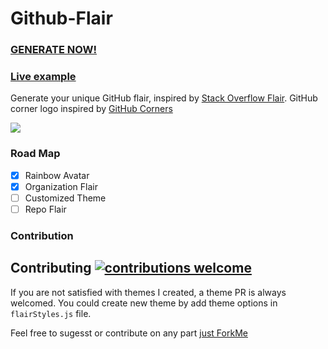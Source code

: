 # Github-Flair

### [GENERATE NOW!](https://umanusorn.github.io/github-flair/) 

### [Live example](https://htmlpreview.github.com/?https://github.com/umanusorn/github-flair/blob/master/Github-Flair-Example.html)

Generate your unique GitHub flair, inspired by [Stack Overflow Flair](http://stackoverflow.com/users/flair). 
GitHub corner logo inspired by [GitHub Corners](https://github.com/tholman/github-corners)

![](https://github.com/umanusorn/github-flair/blob/master/Github-Flair_example_jan2019.png)

### Road Map
 - [x] Rainbow Avatar
 - [x] Organization Flair
 - [ ] Customized Theme
 - [ ] Repo Flair
 
### Contribution
## Contributing [![contributions welcome](https://img.shields.io/badge/contributions-welcome-brightgreen.svg?style=flat)](https://github.com/dwyl/esta/issues)

If you are not satisfied with themes I created, a theme PR is always welcomed. 
You could create new theme by add theme options in `flairStyles.js` file.

Feel free to sugesst or contribute on any part [just ForkMe](https://github.com/umanusorn/github-flair)




